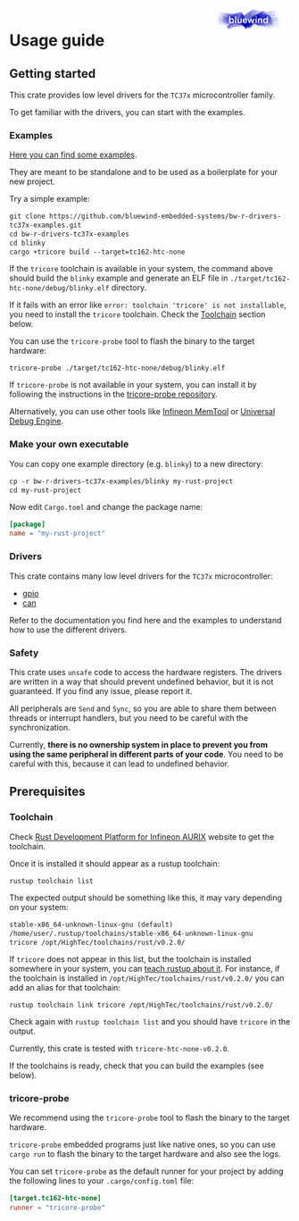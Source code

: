 <img src=".media/logo_bw.png" align="right" width="150" />  

# Usage guide 

## Getting started

This crate provides low level drivers for the `TC37x` microcontroller family.

To get familiar with the drivers, you can start with the examples.

### Examples

[Here you can find some examples](https://github.com/bluewind-embedded-systems/bw-r-drivers-tc37x-examples).

They are meant to be standalone and to be used as a boilerplate for your new
project. 

Try a simple example:

```shell
git clone https://github.com/bluewind-embedded-systems/bw-r-drivers-tc37x-examples.git
cd bw-r-drivers-tc37x-examples
cd blinky
cargo +tricore build --target=tc162-htc-none
```

If the `tricore` toolchain is available in your system, the command above should 
build the `blinky` example and generate an ELF file in
`./target/tc162-htc-none/debug/blinky.elf` directory.

If it fails with an error like `error: toolchain 'tricore' is not installable`,
you need to install the `tricore` toolchain. Check the [Toolchain](/doc/development_utilities.md#toolchain)
section below.

You can use the `tricore-probe` tool to flash the binary to the target hardware:

```shell
tricore-probe ./target/tc162-htc-none/debug/blinky.elf
```

If `tricore-probe` is not available in your system, you can install it by following
the instructions in the [tricore-probe repository](https://github.com/veecle/tricore-probe).

Alternatively, you can use other tools like 
[Infineon MemTool](https://www.infineon.com/cms/en/tools/aurix-tools/free-tools/infineon/)
or
[Universal Debug Engine](https://www.pls-mc.com/products/universal-debug-engine/).

### Make your own executable

You can copy one example directory (e.g. `blinky`) to a new directory:

```shell
cp -r bw-r-drivers-tc37x-examples/blinky my-rust-project
cd my-rust-project
```

Now edit `Cargo.toml` and change the package name:

```toml
[package]
name = "my-rust-project"
```

### Drivers

This crate contains many low level drivers for the `TC37x` microcontroller:

- [gpio](gpio)
- [can](can)

Refer to the documentation you find here and the examples to understand how to
use the different drivers.

### Safety

This crate uses `unsafe` code to access the hardware registers. The drivers are
written in a way that should prevent undefined behavior, but it is not
guaranteed. If you find any issue, please report it.

All peripherals are `Send` and `Sync`, so you are able to share them between threads
or interrupt handlers, but you need to be careful with the synchronization.

Currently, **there is no ownership system in place to prevent you from using the
same peripheral in different parts of your code**. You need to be careful with
this, because it can lead to undefined behavior.
</details>

## Prerequisites

### Toolchain

Check [Rust
Development Platform for Infineon AURIX](https://hightec-rt.com/en/rust) website to get the toolchain.

Once it is installed it should appear as a rustup toolchain:

```shell
rustup toolchain list
```

The expected output should be something like this, it may vary depending on your system:

```text
stable-x86_64-unknown-linux-gnu (default)       /home/user/.rustup/toolchains/stable-x86_64-unknown-linux-gnu
tricore /opt/HighTec/toolchains/rust/v0.2.0/
```

If `tricore` does not appear in this list, but the toolchain is installed
somewhere in your system, you can [teach rustup about
it](https://rust-lang.github.io/rustup/concepts/toolchains.html#custom-toolchains).
For instance, if the toolchain is installed in
`/opt/HighTec/toolchains/rust/v0.2.0/` you can add an alias for that toolchain:

```shell
rustup toolchain link tricore /opt/HighTec/toolchains/rust/v0.2.0/
```

Check again with `rustup toolchain list` and you should have `tricore` in the output.

Currently, this crate is tested with `tricore-htc-none-v0.2.0`.

If the toolchains is ready, check that you can build the examples (see below).

### tricore-probe

We recommend using the `tricore-probe` tool to flash the binary to the target hardware.

`tricore-probe` embedded programs just like native ones, so you can use `cargo run` to flash
the binary to the target hardware and also see the logs.

You can set `tricore-probe` as the default runner for your project by adding the following
lines to your `.cargo/config.toml` file:

```toml
[target.tc162-htc-none]
runner = "tricore-probe"
```


